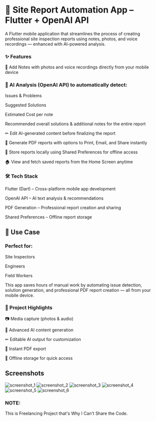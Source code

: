 # 📱 Site Report Automation App – Flutter + OpenAI API
A Flutter mobile application that streamlines the process of creating professional site inspection reports using notes, photos, and voice recordings — enhanced with AI-powered analysis.

### ✨ Features
📝 Add Notes with photos and voice recordings directly from your mobile device


### 🤖 AI Analysis (OpenAI API) to automatically detect:
Issues & Problems

Suggested Solutions

Estimated Cost per note

Recommended overall solutions & additional notes for the entire report

✏ Edit AI-generated content before finalizing the report

📄 Generate PDF reports with options to Print, Email, and Share instantly

💾 Store reports locally using Shared Preferences for offline access

🏠 View and fetch saved reports from the Home Screen anytime


### 🛠 Tech Stack
Flutter (Dart) – Cross-platform mobile app development

OpenAI API – AI text analysis & recommendations

PDF Generation – Professional report creation and sharing

Shared Preferences – Offline report storage


## 🚀 Use Case
### Perfect for:
Site Inspectors

Engineers

Field Workers

This app saves hours of manual work by automating issue detection, solution generation, and professional PDF report creation — all from your mobile device.


### 📌 Project Highlights
📷 Media capture (photos & audio)

🤖 Advanced AI content generation

✏ Editable AI output for customization

📄 Instant PDF export

💾 Offline storage for quick access

## Screenshots

![screenshot_1](https://github.com/user-attachments/assets/9b18009b-cb90-427f-a71c-a6d55d7864ec)
![screenshot_2](https://github.com/user-attachments/assets/371cc0df-4fec-4455-ad6c-b58a7617f22a)
![screenshot_3](https://github.com/user-attachments/assets/b578b4e6-b1d9-4dfb-a4a6-1337caa1f68c)
![screenshot_4](https://github.com/user-attachments/assets/b1be5cb9-ea99-46fd-a3f1-175f746c6b2b)
![screenshot_5](https://github.com/user-attachments/assets/4a67b18a-4b16-4b98-b6f0-aba1d1506dd8)
![screenshot_6](https://github.com/user-attachments/assets/05a19251-6a73-4c7d-a3c9-f9f7a3436280)


### NOTE:
This is Freelancing Project that's Why I Can't Share the Code.
